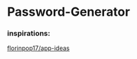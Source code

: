 # Password-Generator
### inspirations:  
[florinpop17/app-ideas](https://github.com/florinpop17/app-ideas)
